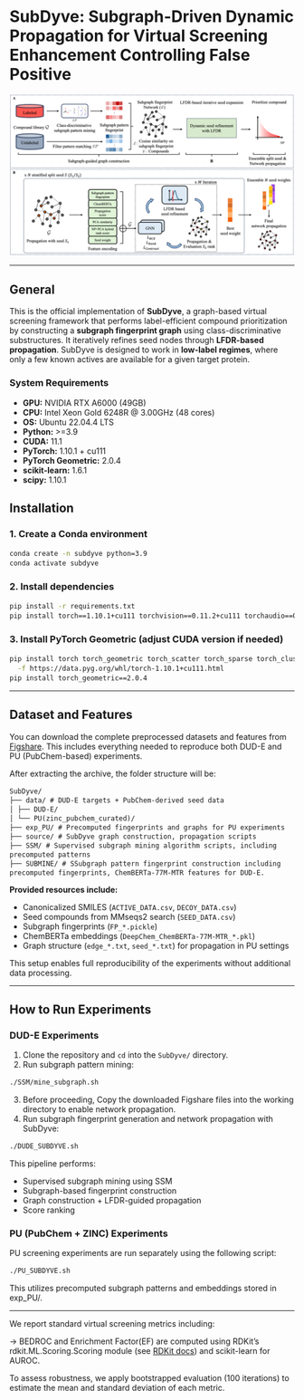 # SubDyve: Subgraph-Driven Dynamic Propagation for Virtual Screening Enhancement Controlling False Positive

![overview](images/overview.png)

---

## General

This is the official implementation of **SubDyve**, a graph-based virtual screening framework that performs label-efficient compound prioritization by constructing a **subgraph fingerprint graph** using class-discriminative substructures. It iteratively refines seed nodes through **LFDR-based propagation**.
SubDyve is designed to work in **low-label regimes**, where only a few known actives are available for a given target protein.


### System Requirements

- **GPU:** NVIDIA RTX A6000 (49GB)
- **CPU:** Intel Xeon Gold 6248R @ 3.00GHz (48 cores)
- **OS:** Ubuntu 22.04.4 LTS
- **Python:** >=3.9
- **CUDA:** 11.1
- **PyTorch:** 1.10.1 + cu111
- **PyTorch Geometric:** 2.0.4
- **scikit-learn:** 1.6.1
- **scipy:** 1.10.1


## Installation

### 1. Create a Conda environment

```bash
conda create -n subdyve python=3.9
conda activate subdyve
```

### 2. Install dependencies

```bash
pip install -r requirements.txt
pip install torch==1.10.1+cu111 torchvision==0.11.2+cu111 torchaudio==0.10.1 -f https://download.pytorch.org/whl/cu111/torch_stable.html

```

### 3. Install PyTorch Geometric (adjust CUDA version if needed)

```bash
pip install torch torch_geometric torch_scatter torch_sparse torch_cluster \
  -f https://data.pyg.org/whl/torch-1.10.1+cu111.html
pip install torch_geometric==2.0.4
```

---

## Dataset and Features

You can download the complete preprocessed datasets and features from [Figshare](https://figshare.com/s/d99dadd6c6aaa884558a).
This includes everything needed to reproduce both DUD-E and PU (PubChem-based) experiments.

After extracting the archive, the folder structure will be:

```
SubDyve/
├── data/ # DUD-E targets + PubChem-derived seed data
│ ├── DUD-E/
│ └── PU(zinc_pubchem_curated)/
├── exp_PU/ # Precomputed fingerprints and graphs for PU experiments
├── source/ # SubDyve graph construction, propagation scripts
├── SSM/ # Supervised subgraph mining algorithm scripts, including precomputed patterns
├── SUBMINE/ # SSubgraph pattern fingerprint construction including precomputed fingerprints, ChemBERTa-77M-MTR features for DUD-E.
```


**Provided resources include:**

- Canonicalized SMILES (`ACTIVE_DATA.csv`, `DECOY_DATA.csv`)
- Seed compounds from MMseqs2 search (`SEED_DATA.csv`)
- Subgraph fingerprints (`FP_*.pickle`)
- ChemBERTa embeddings (`DeepChem_ChemBERTa-77M-MTR_*.pkl`)
- Graph structure (`edge_*.txt`, `seed_*.txt`) for propagation in PU settings

This setup enables full reproducibility of the experiments without additional data processing.

---

## How to Run Experiments

### DUD-E Experiments

1. Clone the repository and `cd` into the `SubDyve/` directory.
2. Run subgraph pattern mining:

```bash
./SSM/mine_subgraph.sh
```
3. Before proceeding, Copy the downloaded Figshare files into the working directory to enable network propagation.
4. Run subgraph fingerprint generation and network propagation with SubDyve:
```bash
./DUDE_SUBDYVE.sh
```
This pipeline performs:

- Supervised subgraph mining using SSM
- Subgraph-based fingerprint construction
- Graph construction + LFDR-guided propagation
- Score ranking 

### PU (PubChem + ZINC) Experiments
PU screening experiments are run separately using the following script:
```bash
./PU_SUBDYVE.sh
```
This utilizes precomputed subgraph patterns and embeddings stored in exp_PU/.

---
We report standard virtual screening metrics including:

→ BEDROC and Enrichment Factor(EF) are computed using RDKit’s rdkit.ML.Scoring.Scoring module (see [RDKit docs](https://www.rdkit.org/docs/source/rdkit.ML.Scoring.Scoring.html)) and scikit-learn for AUROC.

To assess robustness, we apply bootstrapped evaluation (100 iterations) to estimate the mean and standard deviation of each metric.
